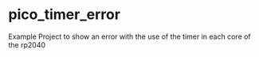 # pico_timer_error
Example Project to show an error with the use of the timer in each core of the rp2040
